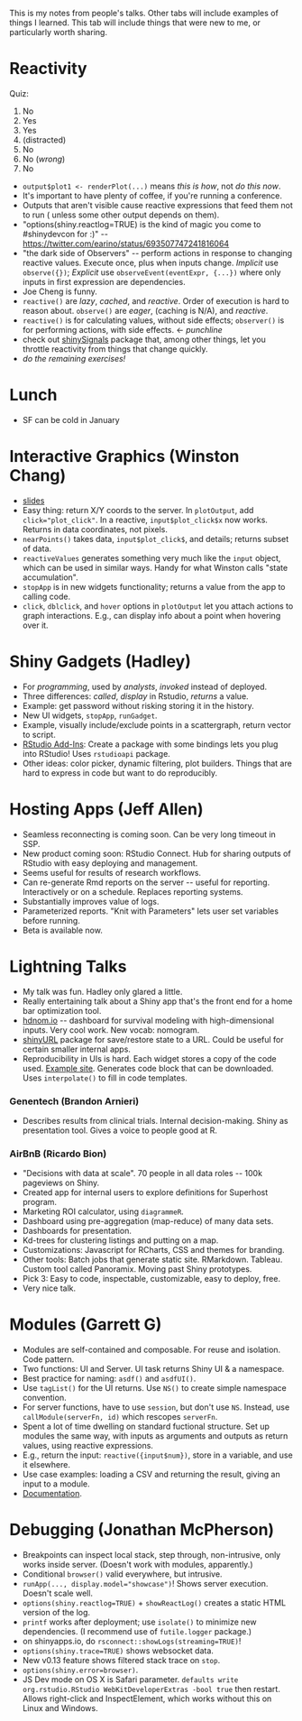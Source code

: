 This is my notes from people's talks. Other tabs will include examples of things I learned.
This tab will include things that were new to me, or particularly worth sharing.

Reactivity
==========

Quiz:

1. No
2. Yes
3. Yes
4. (distracted)
5. No
6. No (*wrong*)
7. No

* `output$plot1 <- renderPlot(...)` means _this is how_, not _do this now_.
* It's important to have plenty of coffee, if you're running a conference.
* Outputs that aren't visible cause reactive expressions that feed them not to run (
unless some other output depends on them).
* "options(shiny.reactlog=TRUE) is the kind of magic you come to #shinydevcon for :)" -- https://twitter.com/earino/status/693507747241816064
* "the dark side of Observers" -- perform actions in response to changing reactive values. 
Execute once, plus when inputs change. _Implicit_ use `observe({})`; _Explicit_ use
`observeEvent(eventExpr, {...})` where only inputs in first expression are dependencies.
* Joe Cheng is funny.
* `reactive()` are _lazy_, _cached_, and _reactive_. Order of execution is hard to reason
about. `observe()` are _eager_, (caching is N/A), and _reactive_. 
* `reactive()` is for calculating values, without side effects; `observer()` is for
performing actions, with side effects. <- *punchline*
* check out [shinySignals](https://github.com/hadley/shinySignals) 
package that, among other things, let you throttle reactivity from things that change quickly.
* _do the remaining exercises!_

Lunch
=====

* SF can be cold in January

Interactive Graphics (Winston Chang)
====================================

* [slides](bit.ly/23Av4Y3)
* Easy thing: return X/Y coords to the server. In `plotOutput`, add `click="plot_click"`.
In a reactive, `input$plot_click$x` now works. Returns in data coordinates, not pixels.
* `nearPoints()` takes data, `input$plot_click$`, and details; returns subset of data.
* `reactiveValues` generates something very much like the `input` object, which can be used in
similar ways. Handy for what Winston calls "state accumulation".
* `stopApp` is in new widgets functionality; returns a value from the app to calling code.
* `click`, `dblclick`, and `hover` options in `plotOutput` let you attach actions to graph
interactions. E.g., can display info about a point when hovering over it.

Shiny Gadgets (Hadley)
======================

* For _programming_, used by _analysts_, _invoked_ instead of deployed.
* Three differences: _called_, _display_ in Rstudio, _returns_ a value.
* Example: get password without risking storing it in the history. 
* New UI widgets, `stopApp`, `runGadget`.
* Example, visually include/exclude points in a scattergraph, return vector to script.
* [RStudio Add-Ins](https://rstudio.github.io/rstudioaddins/): 
Create a package with some bindings lets you plug into RStudio!
Uses `rstudioapi` package.
* Other ideas: color picker, dynamic filtering, plot builders. Things that are hard to 
express in code but want to do reproducibly.

Hosting Apps (Jeff Allen)
=========================

* Seamless reconnecting is coming soon. Can be very long timeout in SSP.
* New product coming soon: RStudio Connect. Hub for sharing outputs of RStudio with easy
deploying and management.
* Seems useful for results of research workflows.
* Can re-generate Rmd reports on the server -- useful for reporting. Interactively or on
a schedule. Replaces reporting systems.
* Substantially improves value of logs.
* Parameterized reports. "Knit with Parameters" lets user set variables before running.
* Beta is available now.

Lightning Talks
===============

* My talk was fun. Hadley only glared a little.
* Really entertaining talk about a Shiny app that's the front end for a home bar optimization
tool.
* [hdnom.io](http://hdnom.io/) -- dashboard for survival modeling with high-dimensional inputs. 
Very cool work. New vocab: nomogram.
* [shinyURL](https://github.com/aoles/shinyURL) package for save/restore state to a URL. Could
be useful for certain smaller internal apps.
* Reproducibility in UIs is hard. Each widget stores a copy of the code used. 
[Example site](www.intro-stats.com). Generates code block that can be downloaded.
Uses `interpolate()` to fill in code templates. 

### Genentech (Brandon Arnieri)	

* Describes results from clinical trials. Internal decision-making. 
Shiny as presentation tool. Gives a voice to people good at R.

### AirBnB (Ricardo Bion)	

* "Decisions with data at scale". 70 people in all data roles -- 100k pageviews on Shiny.
* Created app for internal users to explore definitions for Superhost program. 
* Marketing ROI calculator, using `diagrammeR`. 
* Dashboard using pre-aggregation (map-reduce) of many data sets. 
* Dashboards for presentation.
* Kd-trees for clustering listings and putting on a map.
* Customizations: Javascript for RCharts, CSS and themes for branding. 
* Other tools: Batch jobs that generate static site. RMarkdown. Tableau. 
Custom tool called Panoramix. Moving past Shiny prototypes.
* Pick 3: Easy to code, inspectable, customizable, easy to deploy, free.
* Very nice talk.

Modules (Garrett G)
===================

* Modules are self-contained and composable. For reuse and isolation. Code pattern.
* Two functions: UI and Server. UI task returns Shiny UI & a namespace.
* Best practice for naming: `asdf()` and `asdfUI()`. 
* Use `tagList()` for the UI returns. Use `NS()` to create simple namespace convention.
* For server functions, have to use `session`, but don't use `NS`. Instead, use
`callModule(serverFn, id)` which rescopes `serverFn`. 
* Spent a lot of time dwelling on standard fuctional structure. Set up modules the same way,
with inputs as arguments and outputs as return values, using reactive expressions.
* E.g., return the input: `reactive({input$num})`, store in a variable, and use it elsewhere.
* Use case examples: loading a CSV and returning the result, giving an input to a module.
* [Documentation](http://shiny.rstudio.com/articles/modules.html).

Debugging (Jonathan McPherson)
==============================

* Breakpoints can inspect local stack, step through, non-intrusive, only works inside server. 
(Doesn't work with modules, apparently.)
* Conditional `browser()` valid everywhere, but intrusive.
* `runApp(..., display.model="showcase")`! Shows server execution. Doesn't scale well.
* `options(shiny.reactlog=TRUE)` + `showReactLog()` creates a static HTML version of the log.
* `printf` works after deployment; use `isolate()` to minimize new dependencies. (I 
recommend use of `futile.logger` package.)
* on shinyapps.io, do `rsconnect::showLogs(streaming=TRUE)`! 
* `options(shiny.trace=TRUE)` shows websocket data.
* New v0.13 feature shows filtered stack trace on `stop`. 
* `options(shiny.error=browser)`.
* JS Dev mode on OS X is Safari parameter. `defaults write org.rstudio.RStudio WebKitDeveloperExtras -bool true` then restart. Allows right-click and InspectElement, which
works without this on Linux and Windows.

